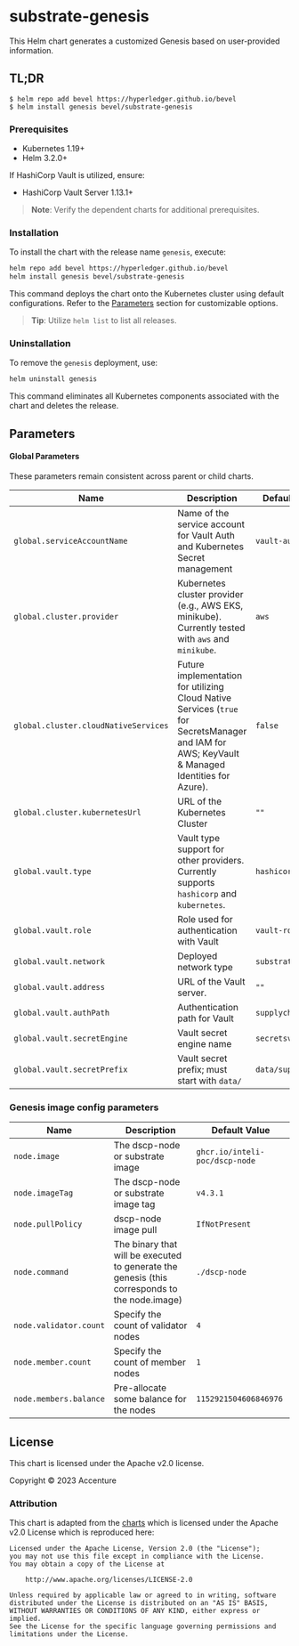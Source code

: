[//]: # (##############################################################################################)
[//]: # (Copyright Accenture. All Rights Reserved.)
[//]: # (SPDX-License-Identifier: Apache-2.0)
[//]: # (##############################################################################################)

# substrate-genesis

This Helm chart generates a customized Genesis based on user-provided information.

## TL;DR

```console
$ helm repo add bevel https://hyperledger.github.io/bevel
$ helm install genesis bevel/substrate-genesis
```

### Prerequisites

- Kubernetes 1.19+
- Helm 3.2.0+

If HashiCorp Vault is utilized, ensure:
- HashiCorp Vault Server 1.13.1+

> **Note**: Verify the dependent charts for additional prerequisites.

### Installation

To install the chart with the release name `genesis`, execute:

```bash
helm repo add bevel https://hyperledger.github.io/bevel
helm install genesis bevel/substrate-genesis
```

This command deploys the chart onto the Kubernetes cluster using default configurations. Refer to the [Parameters](#parameters) section for customizable options.

> **Tip**: Utilize `helm list` to list all releases.

### Uninstallation

To remove the `genesis` deployment, use:

```bash
helm uninstall genesis
```

This command eliminates all Kubernetes components associated with the chart and deletes the release.

## Parameters

#### Global Parameters
These parameters remain consistent across parent or child charts.

| Name   | Description  | Default Value |
|--------|---------|-------------|
| `global.serviceAccountName` | Name of the service account for Vault Auth and Kubernetes Secret management | `vault-auth` |
| `global.cluster.provider` | Kubernetes cluster provider (e.g., AWS EKS, minikube). Currently tested with `aws` and `minikube`. | `aws` |
| `global.cluster.cloudNativeServices` | Future implementation for utilizing Cloud Native Services (`true` for SecretsManager and IAM for AWS; KeyVault & Managed Identities for Azure). | `false`  |
| `global.cluster.kubernetesUrl` | URL of the Kubernetes Cluster  | `""`  |
| `global.vault.type`  | Vault type support for other providers. Currently supports `hashicorp` and `kubernetes`. | `hashicorp` |
| `global.vault.role`  | Role used for authentication with Vault | `vault-role` |
| `global.vault.network`  | Deployed network type | `substrate` |
| `global.vault.address`| URL of the Vault server.    | `""` |
| `global.vault.authPath`    | Authentication path for Vault  | `supplychain` |
| `global.vault.secretEngine` | Vault secret engine name   | `secretsv2` |
| `global.vault.secretPrefix` | Vault secret prefix; must start with `data/`   | `data/supplychain` |

### Genesis image config parameters

| Name | Description | Default Value |
| - | - | - |
| `node.image` | The dscp-node or substrate image | `ghcr.io/inteli-poc/dscp-node` |
| `node.imageTag` | The dscp-node or substrate image tag | `v4.3.1`                |
| `node.pullPolicy` | dscp-node image pull | `IfNotPresent`           |
| `node.command` | The binary that will be executed to generate the genesis (this corresponds to the node.image) | `./dscp-node`   |
| `node.validator.count` | Specify the count of validator nodes | `4` |
| `node.member.count` | Specify the count of member nodes | `1` |
| `node.members.balance` | Pre-allocate some balance for the nodes | `1152921504606846976` |

## License

This chart is licensed under the Apache v2.0 license.

Copyright &copy; 2023 Accenture

### Attribution

This chart is adapted from the [charts](https://hyperledger.github.io/bevel/) which is licensed under the Apache v2.0 License which is reproduced here:

```
Licensed under the Apache License, Version 2.0 (the "License");
you may not use this file except in compliance with the License.
You may obtain a copy of the License at

    http://www.apache.org/licenses/LICENSE-2.0

Unless required by applicable law or agreed to in writing, software
distributed under the License is distributed on an "AS IS" BASIS,
WITHOUT WARRANTIES OR CONDITIONS OF ANY KIND, either express or implied.
See the License for the specific language governing permissions and
limitations under the License.
```
